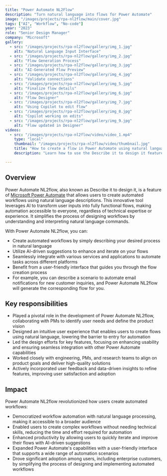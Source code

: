 ```yaml
---
title: "Power Automate NL2Flow"
description: "Turn natural language into flows for Power Automate"
image: "/images/projects/rpa-nl2flow/main/cover.jpg"
tags: ["AI", "Workflow", "No-code"]
year: "2023"
role: "Senior Design Manager"
company: "Microsoft"
gallery:
  - src: "/images/projects/rpa-nl2flow/gallery/img_1.jpg"
    alt: "Natural Language Input Interface"
  - src: "/images/projects/rpa-nl2flow/gallery/img_2.jpg"
    alt: "Flow Generation Process"
  - src: "/images/projects/rpa-nl2flow/gallery/img_3.jpg"
    alt: "AI-Generated Flow Preview"
  - src: "/images/projects/rpa-nl2flow/gallery/img_4.jpg"
    alt: "Validate connections"
  - src: "/images/projects/rpa-nl2flow/gallery/img_5.jpg"
    alt: "Finalize flow details"
  - src: "/images/projects/rpa-nl2flow/gallery/img_6.jpg"
    alt: "Flow Designer"
  - src: "/images/projects/rpa-nl2flow/gallery/img_7.jpg"
    alt: "Using Copilot to edit flow"
  - src: "/images/projects/rpa-nl2flow/gallery/img_8.jpg"
    alt: "Copilot working on edits"
  - src: "/images/projects/rpa-nl2flow/gallery/img_9.jpg"
    alt: "Flow updated in Designer"
videos:
  - src: "/images/projects/rpa-nl2flow/video/video_1.mp4"
    type: "local"
    thumbnail: "/images/projects/rpa-nl2flow/video/thumbnail.jpg"
    title: "How to create a flow in Power Automate using natural language"
    description: "Learn how to use the Describe it to design it feature to create a flow in Power Automate using natural language"

---
```


## Overview

Power Automate NL2flow, also known as Describe it to design it, is a feature of [Microsoft Power Automate](https://powerautomate.microsoft.com/) that allows users to create automated workflows using natural language descriptions. This innovative tool leverages AI to transform user inputs into fully functional flows, making automation accessible to everyone, regardless of technical expertise or experience. It simplifies the process of designing workflows by understanding and interpreting natural language commands.

With Power Automate NL2flow, you can:

- Create automated workflows by simply describing your desired process in natural language
- Utilize AI-driven suggestions to enhance and iterate on your flows
- Seamlessly integrate with various services and applications to automate tasks across different platforms
- Benefit from a user-friendly interface that guides you through the flow creation process
- For example, you can describe a scenario to automate email notifications for new customer inquiries, and Power Automate NL2flow will generate the corresponding flow for you.

## Key responsibilities

- Played a pivotal role in the development of Power Automate NL2flow, collaborating with PMs to identify user needs and define the product vision
- Designed an intuitive user experience that enables users to create flows using natural language, lowering the barrier to entry for automation
- Led the design efforts for key features, focusing on enhancing usability and ensuring seamless integration with other Power Automate capabilities
- Worked closely with engineering, PMs, and research teams to align on product goals and deliver high-quality solutions
- Actively incorporated user feedback and data-driven insights to refine features, improving user satisfaction and adoption

## Impact

Power Automate NL2flow revolutionized how users create automated workflows:
- Democratized workflow automation with natural language processing, making it accessible to a broader audience
- Enabled users to create complex workflows without needing technical skills, reducing the time and effort required for automation
- Enhanced productivity by allowing users to quickly iterate and improve their flows with AI-driven suggestions
- Expanded Power Automate's capabilities with a user-friendly interface that supports a wide range of automation scenarios
- Drove significant adoption among users, including enterprise customers, by simplifying the process of designing and implementing automated workflows
